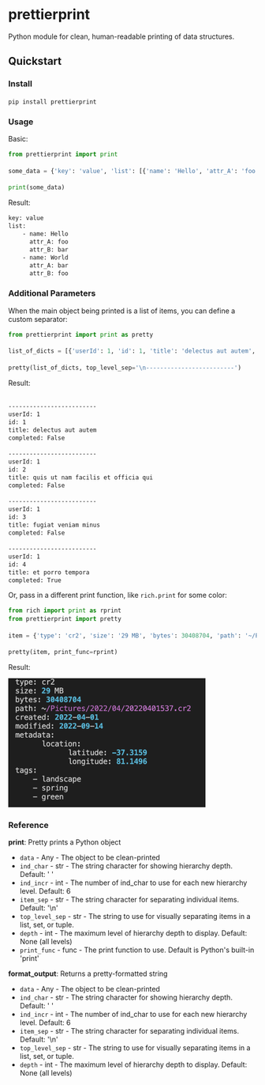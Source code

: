 # prettierprint
Python module for clean, human-readable printing of data structures.

## Quickstart
### Install
`pip install prettierprint`

### Usage
Basic:
```python
from prettierprint import print

some_data = {'key': 'value', 'list': [{'name': 'Hello', 'attr_A': 'foo', 'attr_B': 'bar'}, {'name': 'World', 'attr_A': 'bar', 'attr_B': 'foo'}]}

print(some_data)
```
Result:
```
key: value
list:
    - name: Hello
      attr_A: foo
      attr_B: bar
    - name: World
      attr_A: bar
      attr_B: foo
```
### Additional Parameters
When the main object being printed is a list of items, you can define a custom separator:
```python
from prettierprint import print as pretty

list_of_dicts = [{'userId': 1, 'id': 1, 'title': 'delectus aut autem', 'completed': False}, {'userId': 1, 'id': 2, 'title': 'quis ut nam facilis et officia qui', 'completed': False}, {'userId': 1, 'id': 3, 'title': 'fugiat veniam minus', 'completed': False}, {'userId': 1, 'id': 4, 'title': 'et porro tempora', 'completed': True}]

pretty(list_of_dicts, top_level_sep='\n-------------------------')
```
Result:
```

-------------------------
userId: 1
id: 1
title: delectus aut autem
completed: False

-------------------------
userId: 1
id: 2
title: quis ut nam facilis et officia qui
completed: False

-------------------------
userId: 1
id: 3
title: fugiat veniam minus
completed: False

-------------------------
userId: 1
id: 4
title: et porro tempora
completed: True
```
Or, pass in a different print function, like `rich.print` for some color:
```python
from rich import print as rprint
from prettierprint import pretty

item = {'type': 'cr2', 'size': '29 MB', 'bytes': 30408704, 'path': '~/Pictures/2022/04/20220401537.cr2', 'created': '2022-04-01', 'modified': '2022-09-14', 'metadata': {'location': {'latitude': -37.3159, 'longitude': 81.1496}}, 'tags': ['landscape', 'spring', 'green']}

pretty(item, print_func=rprint)
```
Result:

<img src="https://raw.githubusercontent.com/nimjor/prettierprint/main/example_rich.png" width="400" />

### Reference
**print**: Pretty prints a Python object
- `data`           - Any    - The object to be clean-printed
- `ind_char`       - str    - The string character for showing hierarchy depth. Default: ' '
- `ind_incr`       - int    - The number of ind_char to use for each new hierarchy level. Default: 6
- `item_sep`       - str    - The string character for separating individual items. Default: '\n'
- `top_level_sep`  - str    - The string to use for visually separating items in a list, set, or tuple.
- `depth`          - int    - The maximum level of hierarchy depth to display. Default: None (all levels)
- `print_func`     - func   - The print function to use. Default is Python's built-in 'print'

**format_output**: Returns a pretty-formatted string
- `data`           - Any    - The object to be clean-printed
- `ind_char`       - str    - The string character for showing hierarchy depth. Default: ' '
- `ind_incr`       - int    - The number of ind_char to use for each new hierarchy level. Default: 6
- `item_sep`       - str    - The string character for separating individual items. Default: '\n'
- `top_level_sep`  - str    - The string to use for visually separating items in a list, set, or tuple.
- `depth`          - int    - The maximum level of hierarchy depth to display. Default: None (all levels)

